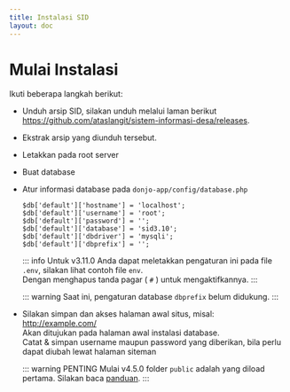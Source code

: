 ```yaml
---
title: Instalasi SID
layout: doc
---
```


# Mulai Instalasi
Ikuti beberapa langkah berikut:
- Unduh arsip SID, silakan unduh melalui laman berikut https://github.com/ataslangit/sistem-informasi-desa/releases.
- Ekstrak arsip yang diunduh tersebut.
- Letakkan pada root server
- Buat database
- Atur informasi database pada `donjo-app/config/database.php`
  ```php{1-4}
  $db['default']['hostname'] = 'localhost';
  $db['default']['username'] = 'root';
  $db['default']['password'] = '';
  $db['default']['database'] = 'sid3.10';
  $db['default']['dbdriver'] = 'mysqli';
  $db['default']['dbprefix'] = '';
  ```

  ::: info
  Untuk v3.11.0 Anda dapat meletakkan pengaturan ini pada file `.env`, silakan lihat contoh file `env`.  
  Dengan menghapus tanda pagar ( `#` ) untuk mengaktifkannya.
  :::

  ::: warning
  Saat ini, pengaturan database `dbprefix` belum didukung.
  :::
- Silakan simpan dan akses halaman awal situs, misal: http://example.com/  
  Akan ditujukan pada halaman awal instalasi database.  
  Catat & simpan username maupun password yang diberikan, bila perlu dapat diubah lewat halaman siteman

  ::: warning PENTING
  Mulai v4.5.0 folder `public` adalah yang diload pertama. Silakan baca [panduan](migrasi-400-450).
  :::
